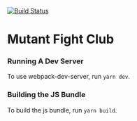 [![Build Status](https://travis-ci.org/odvios/mutant-fight-club.svg?branch=master)](https://travis-ci.org/odvios/mutant-fight-club)

# Mutant Fight Club

### Running A Dev Server
To use webpack-dev-server, run ```yarn dev```.

### Building the JS Bundle
To build the js bundle, run ```yarn build```.
